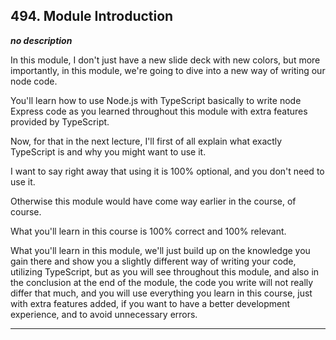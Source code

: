 ## 494. Module Introduction

<strong><em>no description</em></strong>

<v Instructor>In this module,</v> I don't just have a new slide deck with new
colors, but more importantly, in this module, we're going to dive into a new way
of writing our node code. 

You'll learn how to use Node.js with TypeScript basically to write node Express
code as you learned throughout this module with extra features provided by
TypeScript. 

Now, for that in the next lecture, I'll first of all explain what exactly
TypeScript is and why you might want to use it. 

I want to say right away that using it is 100% optional, and you don't need to
use it. 

Otherwise this module would have come way earlier in the course, of course. 

What you'll learn in this course is 100% correct and 100% relevant. 

What you'll learn in this module, we'll just build up on the knowledge you gain
there and show you a slightly different way of writing your code, utilizing
TypeScript, but as you will see throughout this module, and also in the
conclusion at the end of the module, the code you write will not really differ
that much, and you will use everything you learn in this course, just with extra
features added, if you want to have a better development experience, and to
avoid unnecessary errors. 

---